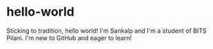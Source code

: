 # hello-world
Sticking to tradition, hello world!
I'm Sankalp and I'm a student of BITS Pilani. I'm new to GitHub and eager to learn!
